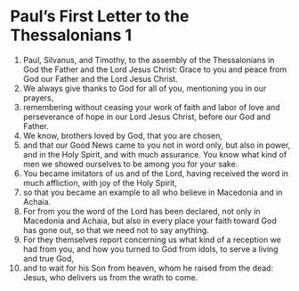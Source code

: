 ﻿
# Paul’s First Letter to the Thessalonians 1
1. Paul, Silvanus, and Timothy, to the assembly of the Thessalonians in God the Father and the Lord Jesus Christ: Grace to you and peace from God our Father and the Lord Jesus Christ. 
2. We always give thanks to God for all of you, mentioning you in our prayers, 
3. remembering without ceasing your work of faith and labor of love and perseverance of hope in our Lord Jesus Christ, before our God and Father. 
4. We know, brothers loved by God, that you are chosen, 
5. and that our Good News came to you not in word only, but also in power, and in the Holy Spirit, and with much assurance. You know what kind of men we showed ourselves to be among you for your sake. 
6. You became imitators of us and of the Lord, having received the word in much affliction, with joy of the Holy Spirit, 
7. so that you became an example to all who believe in Macedonia and in Achaia. 
8. For from you the word of the Lord has been declared, not only in Macedonia and Achaia, but also in every place your faith toward God has gone out, so that we need not to say anything. 
9. For they themselves report concerning us what kind of a reception we had from you, and how you turned to God from idols, to serve a living and true God, 
10. and to wait for his Son from heaven, whom he raised from the dead: Jesus, who delivers us from the wrath to come. 
